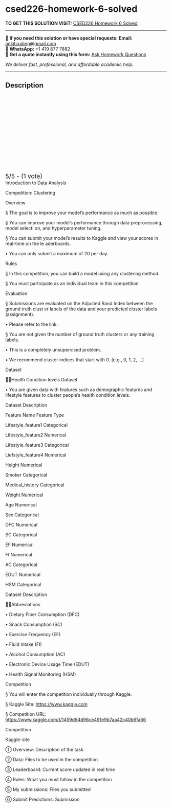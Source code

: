 # csed226-homework-6-solved
**TO GET THIS SOLUTION VISIT:** [CSED226 Homework 6 Solved](https://www.ankitcodinghub.com/product/csed-226-solved-2/)


---

📩 **If you need this solution or have special requests:** **Email:** ankitcoding@gmail.com  
📱 **WhatsApp:** +1 419 877 7882  
📄 **Get a quote instantly using this form:** [Ask Homework Questions](https://www.ankitcodinghub.com/services/ask-homework-questions/)

*We deliver fast, professional, and affordable academic help.*

---

<h2>Description</h2>



<div class="kk-star-ratings kksr-auto kksr-align-center kksr-valign-top" data-payload="{&quot;align&quot;:&quot;center&quot;,&quot;id&quot;:&quot;115661&quot;,&quot;slug&quot;:&quot;default&quot;,&quot;valign&quot;:&quot;top&quot;,&quot;ignore&quot;:&quot;&quot;,&quot;reference&quot;:&quot;auto&quot;,&quot;class&quot;:&quot;&quot;,&quot;count&quot;:&quot;1&quot;,&quot;legendonly&quot;:&quot;&quot;,&quot;readonly&quot;:&quot;&quot;,&quot;score&quot;:&quot;5&quot;,&quot;starsonly&quot;:&quot;&quot;,&quot;best&quot;:&quot;5&quot;,&quot;gap&quot;:&quot;4&quot;,&quot;greet&quot;:&quot;Rate this product&quot;,&quot;legend&quot;:&quot;5\/5 - (1 vote)&quot;,&quot;size&quot;:&quot;24&quot;,&quot;title&quot;:&quot;CSED226 Homework 6 Solved&quot;,&quot;width&quot;:&quot;138&quot;,&quot;_legend&quot;:&quot;{score}\/{best} - ({count} {votes})&quot;,&quot;font_factor&quot;:&quot;1.25&quot;}">

<div class="kksr-stars">

<div class="kksr-stars-inactive">
            <div class="kksr-star" data-star="1" style="padding-right: 4px">


<div class="kksr-icon" style="width: 24px; height: 24px;"></div>
        </div>
            <div class="kksr-star" data-star="2" style="padding-right: 4px">


<div class="kksr-icon" style="width: 24px; height: 24px;"></div>
        </div>
            <div class="kksr-star" data-star="3" style="padding-right: 4px">


<div class="kksr-icon" style="width: 24px; height: 24px;"></div>
        </div>
            <div class="kksr-star" data-star="4" style="padding-right: 4px">


<div class="kksr-icon" style="width: 24px; height: 24px;"></div>
        </div>
            <div class="kksr-star" data-star="5" style="padding-right: 4px">


<div class="kksr-icon" style="width: 24px; height: 24px;"></div>
        </div>
    </div>

<div class="kksr-stars-active" style="width: 138px;">
            <div class="kksr-star" style="padding-right: 4px">


<div class="kksr-icon" style="width: 24px; height: 24px;"></div>
        </div>
            <div class="kksr-star" style="padding-right: 4px">


<div class="kksr-icon" style="width: 24px; height: 24px;"></div>
        </div>
            <div class="kksr-star" style="padding-right: 4px">


<div class="kksr-icon" style="width: 24px; height: 24px;"></div>
        </div>
            <div class="kksr-star" style="padding-right: 4px">


<div class="kksr-icon" style="width: 24px; height: 24px;"></div>
        </div>
            <div class="kksr-star" style="padding-right: 4px">


<div class="kksr-icon" style="width: 24px; height: 24px;"></div>
        </div>
    </div>
</div>


<div class="kksr-legend" style="font-size: 19.2px;">
            5/5 - (1 vote)    </div>
    </div>
Introduction to Data Analysis

Competition: Clustering

Overview

§ The goal is to improve your model’s performance as much as possible.

§ You can improve your model’s performance through data preprocessing, model selecti on, and hyperparameter tuning.

§ You can submit your model’s results to Kaggle and view your scores in real-time on the le aderboards.

• You can only submit a maximum of 20 per day.

Rules

§ In this competition, you can build a model using any clustering method.

§ You must participate as an individual team in this competition.

Evaluation

§ Submissions are evaluated on the Adjusted Rand Index between the ground truth clust er labels of the data and your predicted cluster labels (assignment).

• Please refer to the link.

§ You are not given the number of ground truth clusters or any training labels.

• This is a completely unsupervised problem.

• We recommend cluster indices that start with 0. (e.g., 0, 1, 2, …)

Dataset

Health Condition levels Dataset

• You are given data with features such as demographic features and lifestyle features to cluster people’s health condition levels.

Dataset Description

Feature Name Feature Type

Lifestyle_feature1 Categorical

Lifestyle_feature2 Numerical

Lifestyle_feature3 Categorical

Liefstyle_feature4 Numerical

Height Numerical

Smoker Categorical

Medical_history Categorical

Weight Numerical

Age Numerical

Sex Categorical

DFC Numerical

SC Categorical

EF Numerical

FI Numerical

AC Categorical

EDUT Numerical

HSM Categorical

Dataset Description

Abbreviations

• Dietary Fiber Consumption (DFC)

• Snack Consumption (SC)

• Exercise Frequency (EF)

• Fluid Intake (FI)

• Alcohol Consumption (AC)

• Electronic Device Usage Time (EDUT)

• Health Signal Monitoring (HSM)

Competition

§ You will enter the competition individually through Kaggle.

§ Kaggle Site: https://www.kaggle.com

§ Competition URL: https://www.kaggle.com/t/1459d64d96ce491e9b7aa42c40b6fa66

Competition

Kaggle-site

① Overview: Description of the task

② Data: Files to be used in the competition

③ Leaderboard: Current score updated in real time

④ Rules: What you must follow in the competition

⑤ My submissions: Files you submitted

⑥ Submit Predictions: Submission
